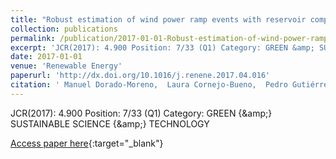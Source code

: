 ```yaml
---
title: "Robust estimation of wind power ramp events with reservoir computing"
collection: publications
permalink: /publication/2017-01-01-Robust-estimation-of-wind-power-ramp-events-with-reservoir-computing
excerpt: 'JCR(2017): 4.900 Position: 7/33 (Q1) Category: GREEN &amp; SUSTAINABLE SCIENCE &amp; TECHNOLOGY'
date: 2017-01-01
venue: 'Renewable Energy'
paperurl: 'http://dx.doi.org/10.1016/j.renene.2017.04.016'
citation: ' Manuel Dorado-Moreno,  Laura Cornejo-Bueno,  Pedro Gutiérrez,  Luis Prieto,  César Hervás-Martínez,  Sancho Salcedo-Sanz, &quot;Robust estimation of wind power ramp events with reservoir computing.&quot; Renewable Energy, 2017.'
---
```

JCR(2017): 4.900 Position: 7/33 (Q1) Category: GREEN {\&amp;} SUSTAINABLE SCIENCE {\&amp;} TECHNOLOGY

[Access paper here](http://dx.doi.org/10.1016/j.renene.2017.04.016){:target="_blank"}
